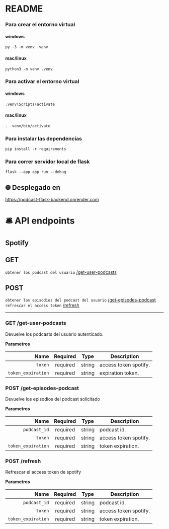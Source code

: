 # README

### Para crear el entorno virtual
#### windows
`py -3 -m venv .venv`
#### mac/linux
`python3 -m venv .venv`


### Para activar el entorno virtual
#### windows
`.venv\Scripts\activate`
#### mac/linux
`. .venv/bin/activate`

### Para instalar las dependencias 
`pip install -r requirements`

### Para correr servidor local de flask
`flask --app app run --debug`

## 🌐 Desplegado en
https://podcast-flask-backend.onrender.com

# 🛎️ API endpoints

## Spotify


## GET
`obtener los podcast del usuario` [/get-user-podcasts](#get-user-podcasts) <br/>

## POST
`obtener los episodios del podcast del usuario` [/get-episodes-podcast](#get-episodes-podcast) <br/>
`refrescar el access token` [/refresh](#refresh) <br/>
___

### GET /get-user-podcasts
Devuelve los podcasts del usuario autenticado.

**Parametros**

|          Name | Required |  Type   | Description                                                                                                                                                           |
| -------------:|:--------:|:-------:| ------------
|     `token` | required | string  | access token spotify.  
|     `token_expiration` | required | string  | expiration token.  

### POST /get-episodes-podcast
Devuelve los episodios del podcast solicitado

**Parametros**

|          Name | Required |  Type   | Description                                                                                                                                                           |
| -------------:|:--------:|:-------:| ----------- |
|     `podcast_id` | required | string  | podcast id.          |
|     `token` | required | string  | access token spotify.
|     `token_expiration` | required | string  | token expiration. 

### POST /refresh
Refrescar el access token de spotify

**Parametros**

|          Name | Required |  Type   | Description                                                                                                                                                           |
| -------------:|:--------:|:-------:| --------------------------------------------------------------------------------------------------------------------------------------------------------------------- |
|     `podcast_id` | required | string  | podcast id.       |
|     `token` | required | string  | access token spotify.  
|     `token_expiration` | required | string  | token expiration. 
